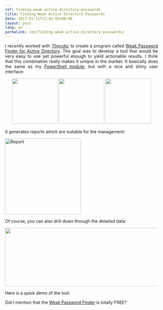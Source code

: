 ```yaml
---
ref: finding-weak-active-directory-passwords
title: Finding Weak Active Directory Passwords
date: 2017-01-11T21:43:55+00:00
layout: post
lang: en
permalink: /en/finding-weak-active-directory-passwords/
---
```

<p style="text-align: justify;">
  I&nbsp;recently worked with <a href="https://thycotic.com/">Thycotic</a> to&nbsp;create a&nbsp;program called <a href="https://thycotic.com/solutions/free-it-tools/weak-password-finder/weak-password-finder-nvlss/">Weak Password Finder for&nbsp;Active Directory</a>. The&nbsp;goal was to&nbsp;develop a&nbsp;tool that&nbsp;would be very easy to&nbsp;use yet&nbsp;powerful enough to&nbsp;yield actionable results. I&nbsp;think that&nbsp;this combination really makes it unique in&nbsp;the&nbsp;market. It basically does the&nbsp;same as&nbsp;my <a href="https://www.dsinternals.com/en/auditing-active-directory-password-quality/">PowerShell module</a>, but&nbsp;with a&nbsp;nice and&nbsp;shiny user interface:
</p>

<p style="text-align: center;">
  <a href="https://www.dsinternals.com/wp-content/uploads/scanner_screen01.png"><img class="wp-image-8431 size-thumbnail alignnone" src="https://www.dsinternals.com/wp-content/uploads/scanner_screen01-150x150.png" width="150" height="150" /></a> <a href="https://www.dsinternals.com/wp-content/uploads/scanner_screen03.png"><img class="wp-image-8441 size-thumbnail alignnone" src="https://www.dsinternals.com/wp-content/uploads/scanner_screen03-150x150.png" width="150" height="150" /></a> <a href="https://www.dsinternals.com/wp-content/uploads/scanner_screen04.png"><img class="wp-image-8451 size-thumbnail alignnone" src="https://www.dsinternals.com/wp-content/uploads/scanner_screen04-150x150.png" width="150" height="150" /></a>
</p>

<p style="text-align: justify;">
  It generates reports which&nbsp;are suitable for&nbsp;the&nbsp;management:
</p>

[<img class="aligncenter" src="https://thycotic.com/wp-content/uploads/2016/12/Weak-Password-Finder-Report-page-2.jpg" alt="Report" width="250" />](https://thycotic.com/wp-content/uploads/2016/12/Weak-Password-Finder-Report-page-2.jpg)

<p style="text-align: justify;">
  Of&nbsp;course, you can also drill down through the&nbsp;detailed data:
</p>

[<img class="aligncenter wp-image-8481 size-large" src="https://www.dsinternals.com/wp-content/uploads/thycotic_spreadsheet-1024x364.png" width="540" height="192" srcset="https://www.dsinternals.com/wp-content/uploads/thycotic_spreadsheet-1024x364.png 1024w, https://www.dsinternals.com/wp-content/uploads/thycotic_spreadsheet-300x107.png 300w, https://www.dsinternals.com/wp-content/uploads/thycotic_spreadsheet-768x273.png 768w, https://www.dsinternals.com/wp-content/uploads/thycotic_spreadsheet.png 1174w" sizes="(max-width: 540px) 100vw, 540px" />](https://www.dsinternals.com/wp-content/uploads/thycotic_spreadsheet.png)

<p style="text-align: justify;">
  Here is&nbsp;a quick demo of&nbsp;the tool:
</p>



<p style="text-align: justify;">
  Did I&nbsp;mention that&nbsp;the&nbsp;<a href="https://thycotic.com/solutions/free-it-tools/weak-password-finder/weak-password-finder-nvlss/">Weak Password Finder</a> is&nbsp;totally FREE?
</p>